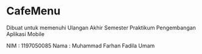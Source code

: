 # CafeMenu
Dibuat untuk memenuhi Ulangan Akhir Semester Praktikum Pengembangan Aplikasi Mobile

NIM : 1197050085
Nama : Muhammad Farhan Fadila Umam
